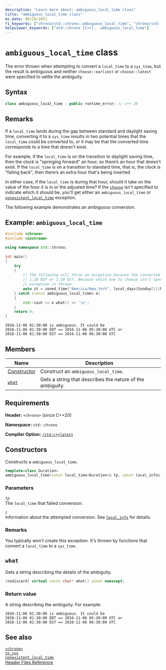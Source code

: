 ```yaml
---
description: "Learn more about: ambiguous_local_time class"
title: "ambiguous_local_time class"
ms.date: 09/29/2021
f1_keywords: ["chrono/std::chrono::ambiguous_local_time", "chrono/std::chrono::ambiguous_local_time::what"]
helpviewer_keywords: ["std::chrono [C++],  ambiguous_local_time"]
---
```


# `ambiguous_local_time` class

The error thrown when attempting to convert a `local_time` to a `sys_time`, but the result is ambiguous and neither `choose::earliest` or `choose::latest` were specified to settle the ambiguity.

## Syntax

```cpp
class ambiguous_local_time : public runtime_error; // c++ 20
```

## Remarks

If a `local_time` lands during the gap between standard and daylight saving time, converting it to a `sys_time` results in two potential times that the `local_time` could be converted to, or it may be that the converted time corresponds to a time that doesn't exist.

For example, if the `local_time` is on the transition to daylight saving time, then the clock is "springing forward" an hour, so there’s an hour that doesn’t exist. If the `local_time` is on a transition to standard time, that is, the clock is "falling back", then there’s an extra hour that's being inserted.

In either case, if the `local_time` is during that hour, should it take on the value of the hour it is in or the adjusted time? If the [`choose`](choose-enum.md) isn't specified to indicate which it should be, you'll get either an `ambiguous_local_time` or [`nonexistent_local_time`](nonexistent-local-time.md) exception.

The following example demonstrates an ambiguous conversion.

## Example: `ambiguous_local_time`

```cpp
#include <chrono>
#include <iostream>

using namespace std::chrono;
    
int main()
{
    try
    {
        // The following will throw an exception because the converted time could be interpreted as either 
        // 1:30 EDT or 1:30 EST. Because which one to choose isn't specified for the conversion, an ambiguous_local_time
        // exception is thrown.
        auto zt = zoned_time{"America/New_York", local_days{Sunday[1]/November/2016} + 1h + 30min}; // a time that lands during the transition from daylight saving time to standard time.
    } catch (const ambiguous_local_time& e)
    {
        std::cout << e.what() << '\n';
    }
    return 0;
}
```

```output
2016-11-06 01:30:00 is ambiguous. It could be
2016-11-06 01:30:00 EDT == 2016-11-06 05:30:00 UTC or
2016-11-06 01:30:00 EST == 2016-11-06 06:30:00 UTC
```

## Members

|Name|Description|
|----------|-----------------|
| [Constructor](#ctor) | Construct an `ambiguous_local_time`. |
| [`what`](#what) | Gets a string that describes the nature of the ambiguity. |

## Requirements

**Header:** `<chrono>` (since C++20)

**Namespace:** `std::chrono`

**Compiler Option:** [`/std:c++latest`](../build/reference/std-specify-language-standard-version.md)

## <a name="ctor"></a> Constructors

Constructs a `ambiguous_local_time`.

```cpp
template<class Duration>
ambiguous_local_time(const local_time<Duration>& tp, const local_info& i);
```

### Parameters

*`tp`*\
The `local_time` that failed conversion.

*`i`*\
Information about the attempted conversion. See [`local_info`](local-info-struct.md) for details.

### Remarks

You typically won't create this exception. It's thrown by functions that convert a `local_time` to a `sys_time`.

## <a name="what"></a> `what`

Gets a string describing the details of the ambiguity.

```cpp
[nodiscard] virtual const char* what() const noexcept;
```

### Return value

A string describing the ambiguity. For example:

```output
2016-11-06 01:30:00 is ambiguous. It could be
2016-11-06 01:30:00 EDT == 2016-11-06 05:30:00 UTC or
2016-11-06 01:30:00 EST == 2016-11-06 06:30:00 UTC
```

## See also

[`<chrono>`](../standard-library/chrono.md)\
[`to_sys` ](month-day-class.md)\
[`nonexistent_local_time`](nonexistent-local-time.md)\
[Header Files Reference](cpp-standard-library-header-files.md)